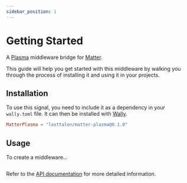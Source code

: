 ```yaml
---
sidebar_position: 1
---
```


# Getting Started

A [Plasma] middleware bridge for [Matter].

This guide will help you get started with this middleware by walking you through
the process of installing it and using it in your projects.

[plasma]: https://eryn.io/plasma/
[matter]: https://eryn.io/matter/

## Installation

To use this signal, you need to include it as a dependency in your `wally.toml`
file. It can then be installed with [Wally].

```toml
MatterPlasma = "lasttalon/matter-plasma@0.1.0"
```

[wally]: https://wally.run

## Usage

To create a middleware...

```lua

```

Refer to the [API documentation][api] for more detailed information.

[api]: ../api/
